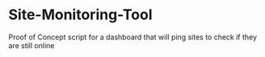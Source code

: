 # Site-Monitoring-Tool
Proof of Concept script for a dashboard that will ping sites to check if they are still online
